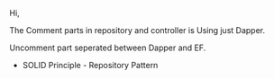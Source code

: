 ﻿Hi,

The Comment parts in repository and controller is Using just Dapper.

Uncomment part seperated between Dapper and EF.

- SOLID Principle - Repository Pattern 